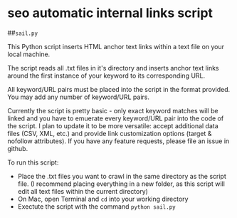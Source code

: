 # seo automatic internal links script

##`sail.py`

This Python script inserts HTML anchor text links within a text file on your local machine.

The script reads all .txt files in it's directory and inserts anchor text links around the first instance of your keyword to its corresponding URL.

All keyword/URL pairs must be placed into the script in the format provided. You may add any number of keyword/URL pairs.

Currently the script is pretty basic - only exact keyword matches will be linked and you have to emuerate every keyword/URL pair into the code of the script. I plan to update it to be more versatile: accept additional data files (CSV, XML, etc.) and provide link customization options (target & nofollow attributes). If you have any feature requests, please file an issue in github.


To run this script: 
* Place the .txt files you want to crawl in the same directory as the script file. (I recommend placing everything in a new folder, as this script will edit all text files within the current directory)
* On Mac, open Terminal and `cd` into your working directory 
* Exectute the script with the command `python sail.py`

